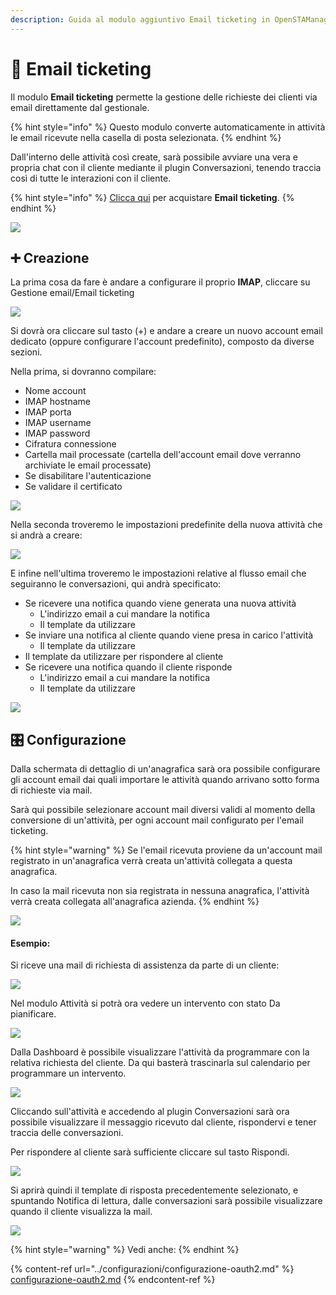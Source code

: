 ```yaml
---
description: Guida al modulo aggiuntivo Email ticketing in OpenSTAManager
---
```


# 📗 Email ticketing

Il modulo **Email ticketing** permette la gestione delle richieste dei clienti via email direttamente dal gestionale.&#x20;

{% hint style="info" %}
Questo modulo converte automaticamente in attività le email ricevute nella casella di posta selezionata.
{% endhint %}

Dall'interno delle attività così create, sarà possibile avviare una vera e propria chat con il cliente mediante il plugin Conversazioni, tenendo traccia così di tutte le interazioni con il cliente.

{% hint style="info" %}
[Clicca qui](https://shop.openstamanager.com/prodotto/email-ticketing/) per acquistare **Email ticketing**.
{% endhint %}

![](<../.gitbook/assets/immagine (7) (1).png>)

## ➕ Creazione

La prima cosa da fare è andare a configurare il proprio **IMAP**, cliccare su Gestione email/Email ticketing

![](<../.gitbook/assets/image (220).png>)

Si dovrà ora cliccare sul tasto (+) e andare a creare un nuovo account email dedicato (oppure configurare l'account predefinito), composto da diverse sezioni.

Nella prima, si dovranno compilare:

* Nome account
* IMAP hostname
* IMAP porta
* IMAP username
* IMAP password
* Cifratura connessione
* Cartella mail processate (cartella dell'account email dove verranno archiviate le email processate)
* Se disabilitare l'autenticazione
* Se validare il certificato

![](<../.gitbook/assets/immagine (14).png>)

Nella seconda troveremo le impostazioni predefinite della nuova attività che si andrà a creare:

![](<../.gitbook/assets/immagine (37).png>)

E infine nell'ultima troveremo le impostazioni relative al flusso email che seguiranno le conversazioni, qui andrà specificato:

* Se ricevere una notifica quando viene generata una nuova attività
  * L'indirizzo email a cui mandare la notifica
  * Il template da utilizzare
* Se inviare una notifica al cliente quando viene presa in carico l'attività
  * Il template da utilizzare
* Il template da utilizzare per rispondere al cliente
* Se ricevere una notifica quando il cliente risponde
  * L'indirizzo email a cui mandare la notifica
  * Il template da utilizzare

![](<../.gitbook/assets/immagine (32).png>)

## 🎛️ Configurazione

Dalla schermata di dettaglio di un'anagrafica sarà ora possibile configurare gli account email dai quali importare le attività quando arrivano sotto forma di richieste via mail.

Sarà qui possibile selezionare account mail diversi validi al momento della conversione di un'attività, per ogni account mail configurato per l'email ticketing.

{% hint style="warning" %}
Se l'email ricevuta proviene da un'account mail registrato in un'anagrafica verrà creata un'attività collegata a questa anagrafica.

In caso la mail ricevuta non sia registrata in nessuna anagrafica, l'attività verrà creata collegata all'anagrafica azienda.
{% endhint %}

![](<../.gitbook/assets/immagine (16).png>)

#### Esempio:

Si riceve una mail di richiesta di assistenza da parte di un cliente:

&#x20;                                                  ![](../.gitbook/assets/screen.jpg)

Nel modulo Attività si potrà ora vedere un intervento con stato Da pianificare.

![](<../.gitbook/assets/immagine (8) (1).png>)

Dalla Dashboard è possibile visualizzare l'attività da programmare con la relativa richiesta del cliente. Da qui basterà trascinarla sul calendario per programmare un intervento.

![](<../.gitbook/assets/immagine (24).png>)

Cliccando sull'attività e accedendo al plugin Conversazioni sarà ora possibile visualizzare il messaggio ricevuto dal cliente, rispondervi e tener traccia delle conversazioni.

Per rispondere al cliente sarà sufficiente cliccare sul tasto Rispondi.

![](<../.gitbook/assets/immagine (3) (1).png>)

Si aprirà quindi il template di risposta precedentemente selezionato, e spuntando Notifica di lettura, dalle conversazioni sarà possibile visualizzare quando il cliente visualizza la mail.

![](<../.gitbook/assets/immagine (10) (1).png>)

{% hint style="warning" %}
Vedi anche:
{% endhint %}

{% content-ref url="../configurazioni/configurazione-oauth2.md" %}
[configurazione-oauth2.md](../configurazioni/configurazione-oauth2.md)
{% endcontent-ref %}
